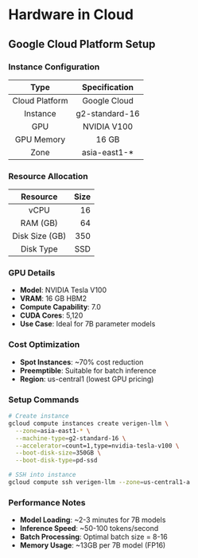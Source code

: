 # Hardware in Cloud

## Google Cloud Platform Setup

### Instance Configuration

|      Type      | Specification  |
| :------------: | :------------: |
| Cloud Platform |  Google Cloud  |
|    Instance    | g2-standard-16 |
|      GPU       |  NVIDIA V100   |
|   GPU Memory   |     16 GB      |
|      Zone      | asia-east1-\*  |

### Resource Allocation

|    Resource    | Size |
| :------------: | ---: |
|      vCPU      |   16 |
|    RAM (GB)    |   64 |
| Disk Size (GB) |  350 |
|   Disk Type    |  SSD |

### GPU Details

- **Model**: NVIDIA Tesla V100
- **VRAM**: 16 GB HBM2
- **Compute Capability**: 7.0
- **CUDA Cores**: 5,120
- **Use Case**: Ideal for 7B parameter models

### Cost Optimization

- **Spot Instances**: ~70% cost reduction
- **Preemptible**: Suitable for batch inference
- **Region**: us-central1 (lowest GPU pricing)

### Setup Commands

```bash
# Create instance
gcloud compute instances create verigen-llm \
  --zone=asia-east1-* \
  --machine-type=g2-standard-16 \
  --accelerator=count=1,type=nvidia-tesla-v100 \
  --boot-disk-size=350GB \
  --boot-disk-type=pd-ssd

# SSH into instance
gcloud compute ssh verigen-llm --zone=us-central1-a
```

### Performance Notes

- **Model Loading**: ~2-3 minutes for 7B models
- **Inference Speed**: ~50-100 tokens/second
- **Batch Processing**: Optimal batch size = 8-16
- **Memory Usage**: ~13GB per 7B model (FP16)

